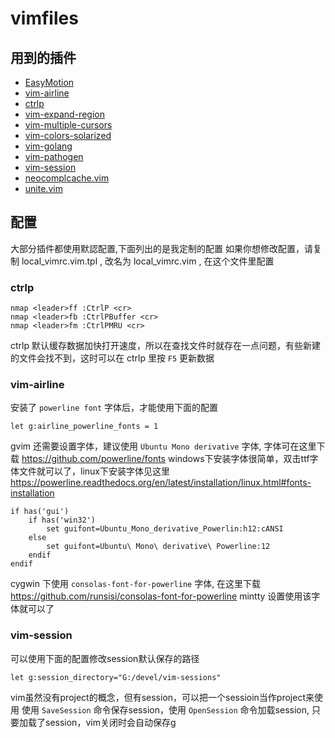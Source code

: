 # vimfiles
## 用到的插件
 * [EasyMotion](https://github.com/Lokaltog/vim-easymotion)
 * [vim-airline](https://github.com/bling/vim-airline)
 * [ctrlp](https://github.com/kien/ctrlp.vim)
 * [vim-expand-region](https://github.com/terryma/vim-expand-region)
 * [vim-multiple-cursors](https://github.com/terryma/vim-multiple-cursors)
 * [vim-colors-solarized](https://github.com/altercation/vim-colors-solarized)
 * [vim-golang](https://github.com/jnwhiteh/vim-golang)
 * [vim-pathogen](https://github.com/tpope/vim-pathogen)
 * [vim-session](https://github.com/xolox/vim-session)
 * [neocomplcache.vim](https://github.com/Shougo/neocomplcache.vim)
 * [unite.vim](https://github.com/Shougo/unite.vim)


## 配置
大部分插件都使用默認配置,下面列出的是我定制的配置
如果你想修改配置，请复制 local_vimrc.vim.tpl , 改名为 local_vimrc.vim , 在这个文件里配置

### ctrlp
```
nmap <leader>ff :CtrlP <cr>
nmap <leader>fb :CtrlPBuffer <cr>
nmap <leader>fm :CtrlPMRU <cr>
```
ctrlp 默认缓存数据加快打开速度，所以在查找文件时就存在一点问题，有些新建的文件会找不到，这时可以在 ctrlp 里按 `F5` 更新数据 

### vim-airline
安装了 `powerline font` 字体后，才能使用下面的配置
```
let g:airline_powerline_fonts = 1
```
gvim 还需要设置字体，建议使用 `Ubuntu Mono derivative` 字体, 字体可在这里下载 https://github.com/powerline/fonts
windows下安装字体很简单，双击ttf字体文件就可以了，linux下安装字体见这里 https://powerline.readthedocs.org/en/latest/installation/linux.html#fonts-installation
```
if has('gui')
	if has('win32')
		set guifont=Ubuntu_Mono_derivative_Powerlin:h12:cANSI
	else
		set guifont=Ubuntu\ Mono\ derivative\ Powerline:12
	endif
endif
```
cygwin 下使用 `consolas-font-for-powerline` 字体, 在这里下载 https://github.com/runsisi/consolas-font-for-powerline
mintty 设置使用该字体就可以了

### vim-session 
可以使用下面的配置修改session默认保存的路径
```
let g:session_directory="G:/devel/vim-sessions"
```
vim虽然没有project的概念，但有session，可以把一个sessioin当作project来使用
使用 `SaveSession` 命令保存session，使用 `OpenSession` 命令加载session, 只要加载了session，vim关闭时会自动保存g
